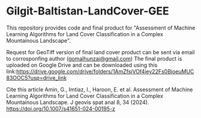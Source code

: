 # Gilgit-Baltistan-LandCover-GEE
This repository provides code and final product for "Assessment of Machine Learning Algorithms for Land Cover Classification in a Complex Mountainous Landscape".

Request for GeoTiff version of final land cover product can be sent via email to corrosponfing author (gomalhunzai@gmail.com)
The final product is uploaded on Google Drive and can be downloaded using this link:https://drive.google.com/drive/folders/1AmZfsjVOf4iey22Fs0BioeuMUC83OOC5?usp=drive_link

Cite this article
Amin, G., Imtiaz, I., Haroon, E. et al. Assessment of Machine Learning Algorithms for Land Cover Classification in a Complex Mountainous Landscape. J geovis spat anal 8, 34 (2024). https://doi.org/10.1007/s41651-024-00195-z
